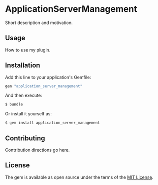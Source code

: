 # ApplicationServerManagement
Short description and motivation.

## Usage
How to use my plugin.

## Installation
Add this line to your application's Gemfile:

```ruby
gem "application_server_management"
```

And then execute:
```bash
$ bundle
```

Or install it yourself as:
```bash
$ gem install application_server_management
```

## Contributing
Contribution directions go here.

## License
The gem is available as open source under the terms of the [MIT License](https://opensource.org/licenses/MIT).
